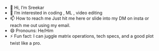 - 👋 Hi, I’m Sreekar
- 👀 I’m interested in coding , ML , video editing
- 📫 How to reach me Just hit me here or slide into my DM on insta or reach me out using my email.
- 😄 Pronouns: He/Him
- ⚡ Fun fact: I can juggle matrix operations, tech specs, and a good plot twist like a pro.

<!---
Sreekar-2612/Sreekar-2612 is a ✨ special ✨ repository because its `README.md` (this file) appears on your GitHub profile.
You can click the Preview link to take a look at your changes.
--->
